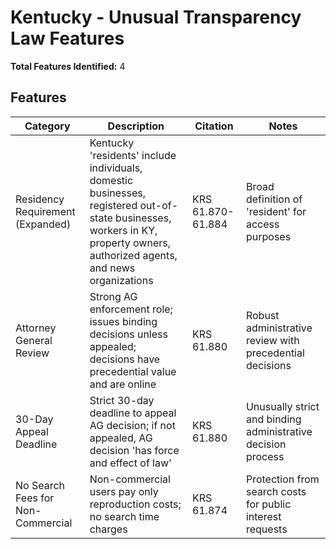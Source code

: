 # Kentucky - Unusual Transparency Law Features

**Total Features Identified:** 4

## Features

| Category | Description | Citation | Notes |
|----------|-------------|----------|-------|
| Residency Requirement (Expanded) | Kentucky 'residents' include individuals, domestic businesses, registered out-of-state businesses, workers in KY, property owners, authorized agents, and news organizations | KRS 61.870-61.884 | Broad definition of 'resident' for access purposes |
| Attorney General Review | Strong AG enforcement role; issues binding decisions unless appealed; decisions have precedential value and are online | KRS 61.880 | Robust administrative review with precedential decisions |
| 30-Day Appeal Deadline | Strict 30-day deadline to appeal AG decision; if not appealed, AG decision 'has force and effect of law' | KRS 61.880 | Unusually strict and binding administrative decision process |
| No Search Fees for Non-Commercial | Non-commercial users pay only reproduction costs; no search time charges | KRS 61.874 | Protection from search costs for public interest requests |
